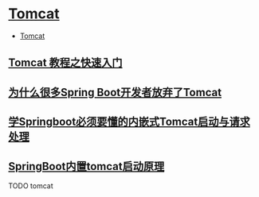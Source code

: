 # [Tomcat](http://tomcat.apache.org/)

- [Tomcat](#tomcat)

## [Tomcat 教程之快速入门](https://zhuanlan.zhihu.com/p/34945867)

## [为什么很多Spring Boot开发者放弃了Tomcat](https://zhuanlan.zhihu.com/p/114512006)

## [学Springboot必须要懂的内嵌式Tomcat启动与请求处理](https://www.jianshu.com/p/7dbaac902074)

## [SpringBoot内置tomcat启动原理](https://www.cnblogs.com/sword-successful/p/11383723.html)











TODO tomcat
